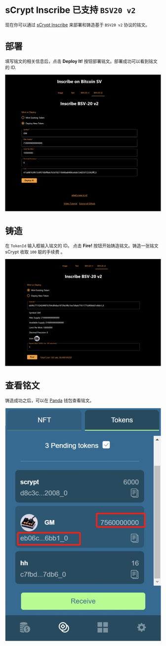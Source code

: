 # **sCrypt Inscribe** 已支持 `BSV20 v2`



现在你可以通过 [sCrypt Inscribe](https://inscribe.scrypt.io/) 来部署和铸造基于 `BSV20 v2` 协议的铭文。


# 部署

填写铭文的相关信息后，点击 **Deploy It!** 按钮部署铭文。部署成功可以看到铭文的 ID.

![](./1.png)


# 铸造

在 `TokenId` 输入框输入铭文的 ID。 点击 **Fire!** 按钮开始铸造铭文。铸造一张铭文 sCrypt 收取 `100` 聪的手续费 。

![](./2.png)


# 查看铭文

铸造成功之后，可以在 [Panda](https://chromewebstore.google.com/detail/panda-wallet/mlbnicldlpdimbjdcncnklfempedeipj) 钱包查看铭文。


![](./3.png)
